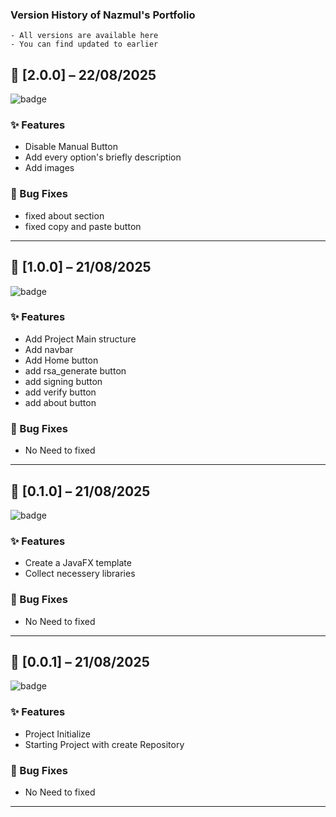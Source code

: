 ### Version History of Nazmul's Portfolio
```
- All versions are available here
- You can find updated to earlier
```

## 🚀 [2.0.0] – 22/08/2025
![badge](https://img.shields.io/badge/2.0.0-22--08--2025-2546f0?logo=Git&logoColor=green)

### ✨ Features
- Disable Manual Button
- Add every option's briefly description
- Add images
### 🐛 Bug Fixes
- fixed about section
- fixed copy and paste button

---

## 🚀 [1.0.0] – 21/08/2025
![badge](https://img.shields.io/badge/1.0.0-21--08--2025-blue?logo=Git&logoColor=green)

### ✨ Features
- Add Project Main structure
- Add navbar
- Add Home button
- add rsa_generate button
- add signing button
- add verify button
- add about button
### 🐛 Bug Fixes
- No Need to fixed

---

## 🚀 [0.1.0] – 21/08/2025
![badge](https://img.shields.io/badge/0.1.0-21--08--2025-yellow?logo=Git&logoColor=green)

### ✨ Features
- Create a JavaFX template
- Collect necessery libraries
### 🐛 Bug Fixes
- No Need to fixed

---

## 🚀 [0.0.1] – 21/08/2025
![badge](https://img.shields.io/badge/0.0.1-21--08--2025-orange?logo=Git&logoColor=green)

### ✨ Features
- Project Initialize
- Starting Project with create Repository
### 🐛 Bug Fixes
- No Need to fixed

---